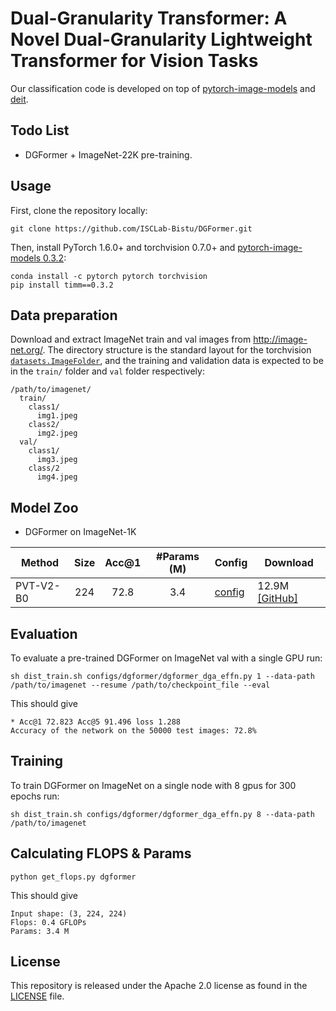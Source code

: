 # Dual-Granularity Transformer: A Novel Dual-Granularity Lightweight Transformer for Vision Tasks

Our classification code is developed on top of [pytorch-image-models](https://github.com/rwightman/pytorch-image-models) and [deit](https://github.com/facebookresearch/deit).




## Todo List
- DGFormer + ImageNet-22K pre-training.

## Usage

First, clone the repository locally:
```
git clone https://github.com/ISCLab-Bistu/DGFormer.git
```
Then, install PyTorch 1.6.0+ and torchvision 0.7.0+ and [pytorch-image-models 0.3.2](https://github.com/rwightman/pytorch-image-models):

```
conda install -c pytorch pytorch torchvision
pip install timm==0.3.2
```

## Data preparation

Download and extract ImageNet train and val images from http://image-net.org/.
The directory structure is the standard layout for the torchvision [`datasets.ImageFolder`](https://pytorch.org/docs/stable/torchvision/datasets.html#imagefolder), and the training and validation data is expected to be in the `train/` folder and `val` folder respectively:

```
/path/to/imagenet/
  train/
    class1/
      img1.jpeg
    class2/
      img2.jpeg
  val/
    class1/
      img3.jpeg
    class/2
      img4.jpeg
```

## Model Zoo

- DGFormer on ImageNet-1K

| Method           | Size | Acc@1 | #Params (M) | Config                                   | Download                                                                                   |
|------------------|:----:|:-----:|:-----------:|------------------------------------------|--------------------------------------------------------------------------------------------|
| PVT-V2-B0        |  224 |  72.8 |     3.4     | [config](configs/dgformer/dgformer_dga_effn.py)    | 12.9M  [[GitHub]](https://github.com/whai362/PVT/releases/download/v2/pvt_v2_b0.pth) |




## Evaluation
To evaluate a pre-trained DGFormer on ImageNet val with a single GPU run:
```
sh dist_train.sh configs/dgformer/dgformer_dga_effn.py 1 --data-path /path/to/imagenet --resume /path/to/checkpoint_file --eval
```
This should give
```
* Acc@1 72.823 Acc@5 91.496 loss 1.288
Accuracy of the network on the 50000 test images: 72.8%
```

## Training
To train DGFormer on ImageNet on a single node with 8 gpus for 300 epochs run:

```
sh dist_train.sh configs/dgformer/dgformer_dga_effn.py 8 --data-path /path/to/imagenet
```

## Calculating FLOPS & Params

```
python get_flops.py dgformer
```
This should give
```
Input shape: (3, 224, 224)
Flops: 0.4 GFLOPs
Params: 3.4 M
```

## License
This repository is released under the Apache 2.0 license as found in the [LICENSE](LICENSE) file.
